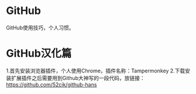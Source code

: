 # GitHub
GitHub使用技巧，个人习惯。

# GitHub汉化篇
1.首先安装浏览器插件，个人使用Chrome，插件名称：Tampermonkey
2.下载安装扩展插件之后需要用到Github大神写的一段代码，放链接：https://github.com/52cik/github-hans
